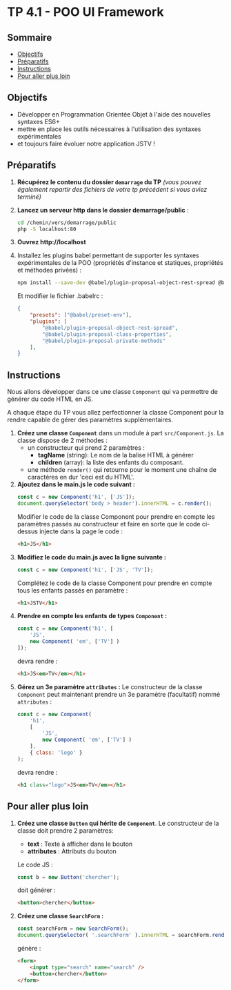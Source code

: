 # TP 4.1 - POO UI Framework <!-- omit in toc -->

## Sommaire <!-- omit in toc -->
- [Objectifs](#objectifs)
- [Préparatifs](#préparatifs)
- [Instructions](#instructions)
- [Pour aller plus loin](#pour-aller-plus-loin)

## Objectifs
- Développer en Programmation Orientée Objet à l'aide des nouvelles syntaxes ES6+
- mettre en place les outils nécessaires à l'utilisation des syntaxes expérimentales
- et toujours faire évoluer notre application JSTV !

## Préparatifs
1. **Récupérez le contenu du dossier `demarrage` du TP** *(vous pouvez également repartir des fichiers de votre tp précédent si vous aviez terminé)*
2. **Lancez un serveur http dans le dossier demarrage/public** :
	```bash
	cd /chemin/vers/demarrage/public
	php -S localhost:80
	```
3. **Ouvrez http://localhost**
4. Installez les plugins babel permettant de supporter les syntaxes expérimentales de la POO (propriétés d'instance et statiques, propriétés et méthodes privées) :
	```bash
	npm install --save-dev @babel/plugin-proposal-object-rest-spread @babel/plugin-proposal-class-properties @babel/plugin-proposal-private-methods
	```

	Et modifier le fichier .babelrc :
	```json
	{
		"presets": ["@babel/preset-env"],
		"plugins": [
			"@babel/plugin-proposal-object-rest-spread",
			"@babel/plugin-proposal-class-properties",
			"@babel/plugin-proposal-private-methods"
		],
	}
	```

## Instructions
Nous allons développer dans ce une classe `Component` qui va permettre de générer du code HTML en JS.

A chaque étape du TP vous allez perfectionner la classe Component pour la rendre capable de gérer des paramètres supplémentaires.

1. **Créez une classe `Component`** dans un module à part `src/Component.js`. La classe dispose de 2 méthodes :
	- un constructeur qui prend 2 paramètres :
		+ **tagName** (string): Le nom de la balise HTML à générer
		+ **children** (array): la liste des enfants du composant.
	- une méthode `render()` qui retourne pour le moment une chaîne de caractères en dur 'ceci est du HTML'.
2. **Ajoutez dans le main.js le code suivant :**
	```js
	const c = new Component('h1', ['JS']);
	document.querySelector('body > header').innerHTML = c.render();
	```
	Modifier le code de la classe Component pour prendre en compte les paramètres passés au constructeur et faire en sorte que le code ci-dessus injecte dans la page le code :
	```html
	<h1>JS</h1>
	```
3. **Modifiez le code du main.js avec la ligne suivante :**
	```js
	const c = new Component('h1', ['JS', 'TV']);
	```
	Complétez le code de la classe Component pour prendre en compte tous les enfants passés en paramètre :
	```html
	<h1>JSTV</h1>
	```
4. **Prendre en compte les enfants de types `Component` :**
	```js
	const c = new Component('h1', [
	    'JS',
	    new Component( 'em', ['TV'] )
	]);
	```
	devra rendre :
	```html
	<h1>JS<em>TV</em></h1>
	```
5. **Gérez un 3e paramètre `attributes` :** Le constructeur de la classe `Component` peut maintenant prendre un 3e paramètre (facultatif) nommé `attributes` :
	```js
	const c = new Component(
		'h1',
		[
			'JS',
			new Component( 'em', ['TV'] )
		],
		{ class: 'logo' }
	);
	```
	devra rendre :
	```html
	<h1 class="logo">JS<em>TV</em></h1>
	```

## Pour aller plus loin
1. **Créez une classe `Button` qui hérite de `Component`**. Le constructeur de la classe doit prendre 2 paramètres:
	- **text** : Texte à afficher dans le bouton
	- **attributes** : Attributs du bouton

	Le code JS :
	```js
	const b = new Button('chercher');
	```
	doit générer :
	```html
	<button>chercher</button>
	```

2. **Créez une classe `SearchForm` :**
	```js
	const searchForm = new SearchForm();
	document.querySelector( '.searchForm' ).innerHTML = searchForm.render();
	```
	génère :
	```html
	<form>
		<input type="search" name="search" />
		<button>chercher</button>
	</form>
	```



